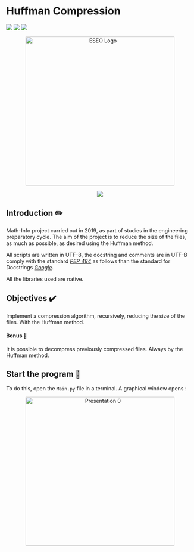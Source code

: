 # Huffman Compression
<img src="https://img.shields.io/static/v1?style=flat&message=Python&logo=python&labelColor=FFD43B&color=FFD43B&logoColor=306998&label=%20"/> <img src="https://img.shields.io/github/v/tag/Edouardgautier/Huffman-Compression"/> <img src="https://img.shields.io/github/last-commit/Edouardgautier/Huffman-Compression"/>

<p align="center">
<img  src="Huffman Compression\images\logo.jpg" alt="ESEO Logo" width="400" height="">
</p>
<p align=center>
    <img src="https://github-readme-stats.vercel.app/api/pin/?username=EdouardGautier&repo=Huffman-Compression&theme=default_repocard&show_icons=true"/>
</p>

## Introduction ✏️
Math-Info project carried out in 2019, as part of studies in the engineering preparatory cycle. The aim of the project is to reduce the size of the files, as much as possible, as desired using the Huffman method.

All scripts are written in UTF-8, the docstring and comments are in UTF-8
comply with the standard [_PEP 484_](https://www.python.org/dev/peps/pep-0484/) as follows
than the standard for Docstrings [_Google_](http://google.github.io/styleguide/pyguide.html).

All the libraries used are native.


## Objectives ✔️
Implement a compression algorithm, recursively, reducing the size of the files. With the Huffman method.
#### Bonus 🥉
It is possible to decompress previously compressed files. Always by the Huffman method.

## Start the program 🏁

To do this, open the ``Main.py`` file in a terminal.
A graphical window opens :
<p align="center">
<img  src="Huffman\images\Presentation 0.png" alt="Presentation 0" width="400" height="">
</p>